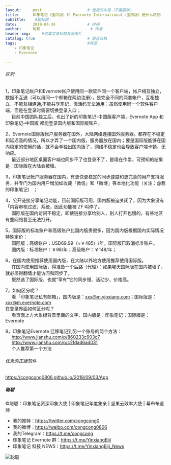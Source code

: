 ```yaml
---
layout:     post                    # 使用的布局（不需要改）
title:      印象笔记（国内版）和 Evernote International（国际版）是什么区别               # 标题 
subtitle:    #副标题
date:       2018-04-24              # 时间
author:     聪聪                      # 作者
header-img:     #这篇文章标题背景图片
catalog: true                       # 是否归档
tags:                               #标签
    - 印象笔记
    - Evernote

---
```


###### 区别
1，印象笔记帐户和Evernote帐户使用同一款软件同一个客户端，帐户相互独立，数据不互通（可以用同一个邮箱在两边注册），是完全不同的两套帐户，互相独立，不能互相连通,不能共享笔记，激活码无法通用；虽然使用同一个软件客户端，但是在登录时需要切换登录入口；<br>
&nbsp;&nbsp;&nbsp;&nbsp;&nbsp;目前中国团队独立后，也出了新的印象笔记-中国版客户端，Evernote App 和印象笔记-中国版 都能登录国内版和国际版账户。

2，Evernote国际版帐户服务器在国外，大陆网络连接国外服务器，都存在不稳定和延迟高的情况，所以才弄了一个国内版，服务器放在国内；要是国际版能够在国内稳定的使用的话，就不会单独出国内版了，网络不稳定也会导致客户端卡顿、无响应。<br>
&nbsp;&nbsp;&nbsp;&nbsp;&nbsp;最近部分地区桌面客户端也同步不了也登录不了，是墙在作祟，可预知的结果是：国际版在大陆会被墙。

3，印象笔记帐户服务器在国内，有更快更稳定的同步速度和更完善的用户支持服务，并专门为国内用户增加如收藏「微信」和「微博」等本地化功能（关注：@我的印象笔记） ；

4，公开链接分享笔记功能，目前国际版可用，国内版被迫关闭了，因为大象没有「内容审核过滤」系统，因此功能被 ZF 叫停了。<br>
&nbsp;&nbsp;&nbsp;&nbsp;&nbsp;国际版在国内访问不稳定，即使链接分享给别人，别人打开也慢的，有些地区有些网络甚至无法打开。

5，国际版的标准账户和高级账户比国内版贵很多，因为国内版根据国内实际情况特殊定价：<br/>
&nbsp;&nbsp;&nbsp;&nbsp;&nbsp;国际版：高级帐户：USD69.99（≈￥485）/年，国际版已取消标准账户。<br/>
&nbsp;&nbsp;&nbsp;&nbsp;&nbsp;国内版：标准帐户：￥98/年；高级帐户：￥148/年；

6，在国内使用推荐使用国内版，在大陆以外地方使用推荐使用国际版。<br/>
&nbsp;&nbsp;&nbsp;&nbsp;&nbsp;在国内使用国际版，得准备一个后路（代理）：如果哪天国际版在国内被墙了，就必须得翻墙才能访问和同步了。<br/>
&nbsp;&nbsp;&nbsp;&nbsp;&nbsp;既然选了国际版，也就“享有”它的同步慢、活动少、价格高。

7，如何区分呢？<br>
&nbsp;&nbsp;&nbsp;&nbsp;&nbsp;看「印象笔记私有邮箱」，国内版是：xxx@m.yinxiang.com；国际版是：xxx@m.evernote.com<br>
在登录界面如何区分呢？<br>
&nbsp;&nbsp;&nbsp;&nbsp;&nbsp;看页面上方大象绿背景里面的文字，国内版是：印象笔记；国际版是：Evernote

8，印象笔记Evernote 迁移笔记到另一个账号的两个方法：<br/>
&nbsp;&nbsp;&nbsp;&nbsp;&nbsp;<http://www.jianshu.com/p/860233c903c7><br/>
&nbsp;&nbsp;&nbsp;&nbsp;&nbsp;<http://www.jianshu.com/p/c2fdad6ad031><br/>
&nbsp;&nbsp;&nbsp;&nbsp;&nbsp;个人推荐第一个方法

###### 优秀的正版软件
<https://congcong0806.github.io/2018/09/03/App>

##### 聪聪
&copy;聪聪：印象笔记资深印象大使 | 印象笔记年度象亲 | 坚果云效率大使 | 幕布布道师

* 我的推特：<https://twitter.com/congcong0><br>
* 我的微博：<https://weibo.com/congcong0806><br>
* 我的Telegram：<https://t.me/congcong><br>
* 印象笔记 Evernote 群：<https://t.me/YinxiangBiji><br>
* 印象笔记 科技 NEWS：<https://t.me/YinxiangBiji_News>

![聪聪](https://i.v2ex.co/3wc207g5.png)
